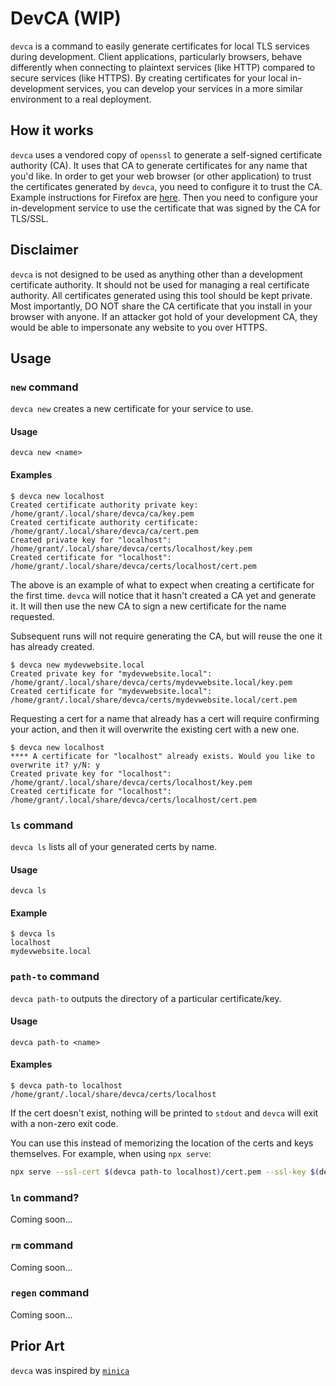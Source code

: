 # DevCA (WIP)

`devca` is a command to easily generate certificates for local TLS services during development. Client applications, particularly browsers, behave differently when connecting to plaintext services (like HTTP) compared to secure services (like HTTPS). By creating certificates for your local in-development services, you can develop your services in a more similar environment to a real deployment.

## How it works

`devca` uses a vendored copy of `openssl` to generate a self-signed certificate authority (CA). It uses that CA to generate certificates for any name that you'd like. In order to get your web browser (or other application) to trust the certificates generated by `devca`, you need to configure it to trust the CA. Example instructions for Firefox are [here](./firefox-ca-install.md). Then you need to configure your in-development service to use the certificate that was signed by the CA for TLS/SSL.

## Disclaimer

`devca` is not designed to be used as anything other than a development certificate authority. It should not be used for managing a real certificate authority. All certificates generated using this tool should be kept private. Most importantly, DO NOT share the CA certificate that you install in your browser with anyone. If an attacker got hold of your development CA, they would be able to impersonate any website to you over HTTPS.

## Usage

### `new` command

`devca new` creates a new certificate for your service to use.

#### Usage

```
devca new <name>
```

#### Examples

```
$ devca new localhost
Created certificate authority private key: /home/grant/.local/share/devca/ca/key.pem
Created certificate authority certificate: /home/grant/.local/share/devca/ca/cert.pem
Created private key for "localhost": /home/grant/.local/share/devca/certs/localhost/key.pem
Created certificate for "localhost": /home/grant/.local/share/devca/certs/localhost/cert.pem
```

The above is an example of what to expect when creating a certificate for the first time. `devca` will notice that it hasn't created a CA yet and generate it. It will then use the new CA to sign a new certificate for the name requested.

Subsequent runs will not require generating the CA, but will reuse the one it has already created.

```
$ devca new mydevwebsite.local
Created private key for "mydevwebsite.local": /home/grant/.local/share/devca/certs/mydevwebsite.local/key.pem
Created certificate for "mydevwebsite.local": /home/grant/.local/share/devca/certs/mydevwebsite.local/cert.pem
```

Requesting a cert for a name that already has a cert will require confirming your action, and then it will overwrite the existing cert with a new one.

```
$ devca new localhost
**** A certificate for "localhost" already exists. Would you like to overwrite it? y/N: y
Created private key for "localhost": /home/grant/.local/share/devca/certs/localhost/key.pem
Created certificate for "localhost": /home/grant/.local/share/devca/certs/localhost/cert.pem
```

### `ls` command

`devca ls` lists all of your generated certs by name.

#### Usage

```
devca ls
```

#### Example

```
$ devca ls
localhost
mydevwebsite.local
```

### `path-to` command

`devca path-to` outputs the directory of a particular certificate/key.

#### Usage

```
devca path-to <name>
```

#### Examples

```
$ devca path-to localhost
/home/grant/.local/share/devca/certs/localhost
```

If the cert doesn't exist, nothing will be printed to `stdout` and `devca` will exit with a non-zero exit code.

You can use this instead of memorizing the location of the certs and keys themselves. For example, when using `npx serve`:

```bash
npx serve --ssl-cert $(devca path-to localhost)/cert.pem --ssl-key $(devca path-to localhost)/key.pem ./website
```

### `ln` command?

Coming soon...

### `rm` command

Coming soon...

### `regen` command

Coming soon...

## Prior Art

`devca` was inspired by [`minica`](https://github.com/jsha/minica)
